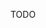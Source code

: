 TODO

<!--
*Basis: Cooperation Agreeement and Sofware License*

*State if you are open to contributions and what your requirements are for accepting them.*

*For people who want to make changes to your project, it's helpful to have some documentation on how to get started. Perhaps there is a script that they should run or some environment variables that they need to set. Make these steps explicit. These instructions could also be useful to your future self.*

*You can also document commands to lint the code or run tests. These steps help to ensure high code quality and reduce the likelihood that the changes inadvertently break something.*
-->